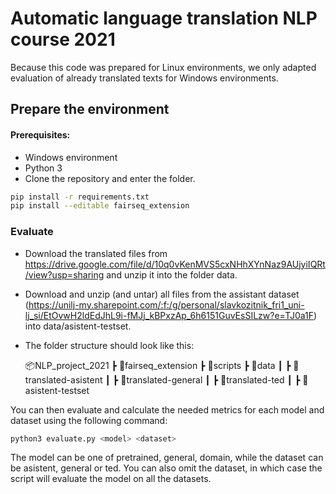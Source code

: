 # Automatic language translation NLP course 2021

Because this code was prepared for Linux environments, we only adapted evaluation of already translated texts for Windows environments. 

## Prepare the environment
#### Prerequisites:
* Windows environment
* Python 3
* Clone the repository and enter the folder.

```bash
pip install -r requirements.txt
pip install --editable fairseq_extension
```

### Evaluate

* Download the translated files from https://drive.google.com/file/d/10q0vKenMVS5cxNHhXYnNaz9AUjyiIQRt/view?usp=sharing and unzip it into the folder data. 
* Download and unzip (and untar) all files from the assistant dataset (https://unilj-my.sharepoint.com/:f:/g/personal/slavkozitnik_fri1_uni-lj_si/EtOvwH2ldEdJhL9i-fMJj_kBPxzAp_6h6151GuvEsSILzw?e=TJ0a1F) into data/asistent-testset.
* The folder structure should look like this:

  📦NLP_project_2021
   ┣ 📂fairseq_extension
   ┣ 📂scripts
   ┣ 📂data
   ┃ ┣ 📂translated-asistent
   ┃ ┣ 📂translated-general
   ┃ ┣ 📂translated-ted
   ┃ ┣ 📂asistent-testset
 
You can then evaluate and calculate the needed metrics for each model and dataset using the following command: 
```bash
python3 evaluate.py <model> <dataset>
```
The model can be one of pretrained, general, domain, while the dataset can be asistent, general or ted. You can also omit the dataset, in which case the script will evaluate the model on all the datasets.
